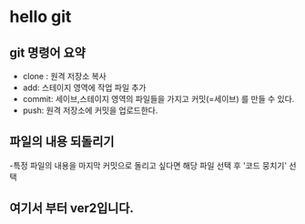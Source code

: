 # hello git

## git 명령어 요약

- clone : 원격 저장소 복사
- add: 스테이지 영역에 작업 파일 추가
- commit: 세이브,스테이지 영역의 파일들을 가지고 커밋(=세이브) 를 만들 수 있다.
- push: 원격 저장소에 커밋을 업로드한다.

## 파일의 내용 되돌리기

-특정 파일의 내용을 마지막 커밋으로 돌리고 싶다면 해당 파일 선택 후 '코드 뭉치기' 선택

## 여기서 부터 ver2입니다.
